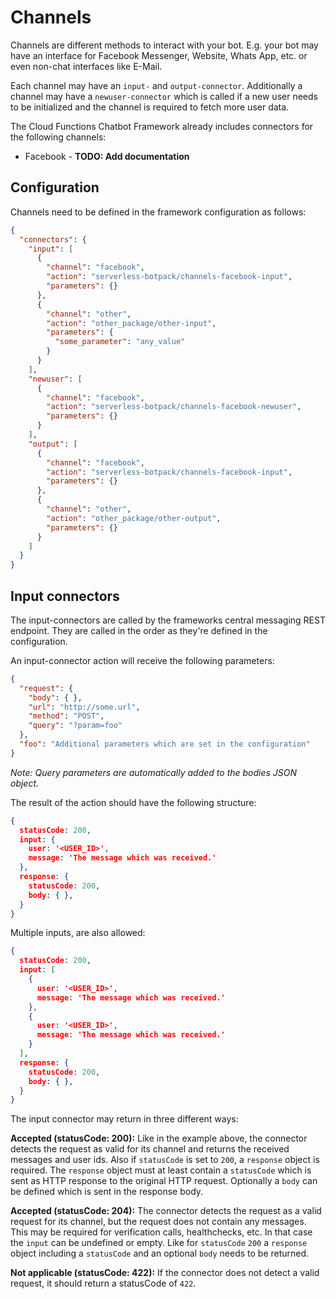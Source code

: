 # Channels

Channels are different methods to interact with your bot. E.g. your bot may have an interface for Facebook Messenger, Website, Whats App, etc. or even non-chat interfaces like E-Mail.

Each channel may have an `input-` and `output-connector`. Additionally a channel may have a `newuser-connector` which is called if a new user needs to be initialized and the channel is required to fetch more user data.

The Cloud Functions Chatbot Framework already includes connectors for the following channels:

* Facebook - **TODO: Add documentation**

## Configuration

Channels need to be defined in the framework configuration as follows:

```json
{
  "connectors": {
    "input": [
      {
        "channel": "facebook",
        "action": "serverless-botpack/channels-facebook-input",
        "parameters": {}
      },
      {
        "channel": "other",
        "action": "other_package/other-input",
        "parameters": {
          "some_parameter": "any_value"
        }
      }
    ],
    "newuser": [
      {
        "channel": "facebook",
        "action": "serverless-botpack/channels-facebook-newuser",
        "parameters": {}
      }
    ],
    "output": [
      {
        "channel": "facebook",
        "action": "serverless-botpack/channels-facebook-input",
        "parameters": {}
      },
      {
        "channel": "other",
        "action": "other_package/other-output",
        "parameters": {}
      }
    ]
  }
}
```

## Input connectors

The input-connectors are called by the frameworks central messaging REST endpoint. They are called in the order as they're defined in the configuration.

An input-connector action will receive the following parameters:

```json
{
  "request": {
    "body": { },
    "url": "http://some.url",
    "method": "POST",
    "query": "?param=foo"
  },
  "foo": "Additional parameters which are set in the configuration"
}
```

*Note: Query parameters are automatically added to the bodies JSON object.*

The result of the action should have the following structure:

```json
{
  statusCode: 200,
  input: {
    user: '<USER_ID>',
    message: 'The message which was received.'
  },
  response: {
    statusCode: 200,
    body: { },
  }
}
```

Multiple inputs, are also allowed:

```json
{
  statusCode: 200,
  input: [
    {
      user: '<USER_ID>',
      message: 'The message which was received.'
    },
    {
      user: '<USER_ID>',
      message: 'The message which was received.'
    }
  ],
  response: {
    statusCode: 200,
    body: { },
  }
}
```

The input connector may return in three different ways:

**Accepted (statusCode: 200):** Like in the example above, the connector detects the request as valid for its channel and returns the received messages and user ids. Also if `statusCode` is set to `200`, a `response` object is required. The `response` object must at least contain a `statusCode` which is sent as HTTP response to the original HTTP request. Optionally a `body` can be defined which is sent in the response body.

**Accepted (statusCode: 204):** The connector detects the request as a valid request for its channel, but the request does not contain any messages. This may be required for verification calls, healthchecks, etc. In that case the `input` can be undefined or empty. Like for `statusCode` `200` a `response` object including a `statusCode` and an optional `body` needs to be returned.

**Not applicable (statusCode: 422):** If the connector does not detect a valid request, it should return a statusCode of `422`.